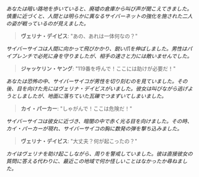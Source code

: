 _あなたは暗い路地を歩いていると、廃墟の倉庫から叫び声が聞こえてきました。慎重に近づくと、人間とは明らかに異なるサイバーネットの強化を施された二人の姿が戦っているのが見えました。_

> **ヴェリナ・デイビス**: "あの、あれは一体何なの？"

_サイバーサイコは人間に向かって飛びかかり、鋭い爪を伸ばしました。男性はパイプレンチで必死に身を守りましたが、相手の速さと力には敵いませんでした。_

> **ジャッケリン・ヤング**: "119番を呼んで！ここには助けが必要だ！"

_あなたは恐怖の中、サイバーサイコが男性を切り刻むのを見ていました。その後、目を向けた先にはヴェリナ・デイビスがいました。彼女は叫びながら逃げようとしましたが、地面に落ちていた瓦礫でつまずいてしまいました。_

> **カイ・パーカー**: "しゃがんで！ここは危険だ！"

_サイバーサイコは彼女に近づき、暗闇の中で赤く光る目を向けました。その時、カイ・パーカーが現れ、サイバーサイコの胸に数発の弾を撃ち込みました。_

> **ヴェリナ・デイビス**: "大丈夫？何が起こったの？"

_カイはヴェリナを助け起こしながら、周りを警戒していました。彼は直接彼女の質問に答える代わりに、最近この地域で何か怪しいことはなかったか尋ねました。_
